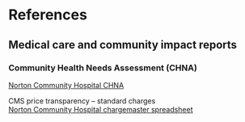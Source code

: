 # References  

## Medical care and community impact reports  

### Community Health Needs Assessment (CHNA)  
[Norton Community Hospital CHNA](https://www.balladhealth.org/sites/balladhealth/files/documents/NCH_Community_Health_Needs_Assessment_2018.pdf)  

CMS price transparency – standard charges  
[Norton Community Hospital chargemaster spreadsheet](https://www.balladhealth.org/sites/balladhealth/files/documents/Norton-Community-Hospital-chargemaster-2018.xlsx)  
